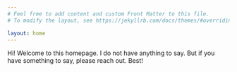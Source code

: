 ```yaml
---
# Feel free to add content and custom Front Matter to this file.
# To modify the layout, see https://jekyllrb.com/docs/themes/#overriding-theme-defaults

layout: home
---
```


Hi! Welcome to this homepage. I do not have anything to say. But if you have something to say, please reach out. Best!